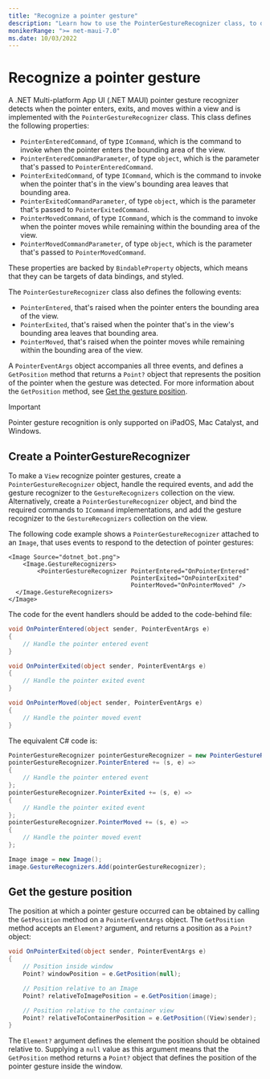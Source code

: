 ```yaml
---
title: "Recognize a pointer gesture"
description: "Learn how to use the PointerGestureRecognizer class, to detect when the pointer enters, exits, and moves within a view on iPadOS, Mac Catalyst, and Windows."
monikerRange: ">= net-maui-7.0"
ms.date: 10/03/2022
---
```


# Recognize a pointer gesture

A .NET Multi-platform App UI (.NET MAUI) pointer gesture recognizer detects when the pointer enters, exits, and moves within a view and is implemented with the `PointerGestureRecognizer` class. This class defines the following properties:

- `PointerEnteredCommand`, of type `ICommand`, which is the command to invoke when the pointer enters the bounding area of the view.
- `PointerEnteredCommandParameter`, of type `object`, which is the parameter that's passed to `PointerEnteredCommand`.
- `PointerExitedCommand`, of type `ICommand`, which is the command to invoke when the pointer that's in the view's bounding area leaves that bounding area.
- `PointerExitedCommandParameter`, of type `object`, which is the parameter that's passed to `PointerExitedCommand`.
- `PointerMovedCommand`, of type `ICommand`, which is the command to invoke when the pointer moves while remaining within the bounding area of the view.
- `PointerMovedCommandParameter`, of type `object`, which is the parameter that's passed to `PointerMovedCommand`.

These properties are backed by `BindableProperty` objects, which means that they can be targets of data bindings, and styled.

The `PointerGestureRecognizer` class also defines the following events:

- `PointerEntered`, that's raised when the pointer enters the bounding area of the view.
- `PointerExited`, that's raised when the pointer that's in the view's bounding area leaves that bounding area.
- `PointerMoved`, that's raised when the pointer moves while remaining within the bounding area of the view.

A `PointerEventArgs` object accompanies all three events, and defines a `GetPosition` method that returns a `Point?` object that represents the position of the pointer when the gesture was detected. For more information about the `GetPosition` method, see [Get the gesture position](#get-the-gesture-position).

> [!IMPORTANT]
> Pointer gesture recognition is only supported on iPadOS, Mac Catalyst, and Windows.

## Create a PointerGestureRecognizer

To make a `View` recognize pointer gestures, create a `PointerGestureRecognizer` object, handle the required events, and add the gesture recognizer to the `GestureRecognizers` collection on the view.
Alternatively, create a `PointerGestureRecognizer` object, and bind the required commands to `ICommand` implementations, and add the gesture recognizer to the `GestureRecognizers` collection on the view.

The following code example shows a `PointerGestureRecognizer` attached to an `Image`, that uses events to respond to the detection of pointer gestures:

```xaml
<Image Source="dotnet_bot.png">
    <Image.GestureRecognizers>
        <PointerGestureRecognizer PointerEntered="OnPointerEntered"
                                  PointerExited="OnPointerExited"
                                  PointerMoved="OnPointerMoved" />
  </Image.GestureRecognizers>
</Image>
```

The code for the event handlers should be added to the code-behind file:

```csharp
void OnPointerEntered(object sender, PointerEventArgs e)
{
    // Handle the pointer entered event
}

void OnPointerExited(object sender, PointerEventArgs e)
{
    // Handle the pointer exited event
}

void OnPointerMoved(object sender, PointerEventArgs e)
{
    // Handle the pointer moved event
}
```

The equivalent C# code is:

```csharp
PointerGestureRecognizer pointerGestureRecognizer = new PointerGestureRecognizer();
pointerGestureRecognizer.PointerEntered += (s, e) =>
{
    // Handle the pointer entered event
};
pointerGestureRecognizer.PointerExited += (s, e) =>
{
    // Handle the pointer exited event
};
pointerGestureRecognizer.PointerMoved += (s, e) =>
{
    // Handle the pointer moved event
};

Image image = new Image();
image.GestureRecognizers.Add(pointerGestureRecognizer);
```

## Get the gesture position

The position at which a pointer gesture occurred can be obtained by calling the `GetPosition` method on a `PointerEventArgs` object. The `GetPosition` method accepts an `Element?` argument, and returns a position as a `Point?` object:

```csharp
void OnPointerExited(object sender, PointerEventArgs e)
{
    // Position inside window
    Point? windowPosition = e.GetPosition(null);

    // Position relative to an Image
    Point? relativeToImagePosition = e.GetPosition(image);

    // Position relative to the container view
    Point? relativeToContainerPosition = e.GetPosition((View)sender);
}
```

The `Element?` argument defines the element the position should be obtained relative to. Supplying a `null` value as this argument means that the `GetPosition` method returns a `Point?` object that defines the position of the pointer gesture inside the window.
